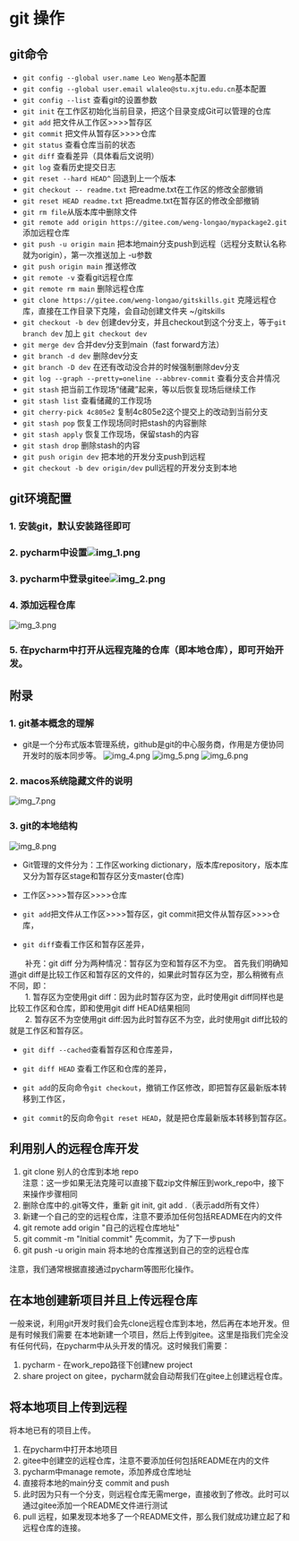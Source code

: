 # git 操作

## git命令

* `git config --global user.name Leo Weng`基本配置
* `git config --global user.email wlaleo@stu.xjtu.edu.cn`基本配置
* `git config --list`  查看git的设置参数
* `git init`  在工作区初始化当前目录，把这个目录变成Git可以管理的仓库
* `git add`  把文件从工作区>>>>暂存区
* `git commit`  把文件从暂存区>>>>仓库
* `git status`  查看仓库当前的状态
* `git diff`  查看差异（具体看后文说明）
* `git log`  查看历史提交日志
* `git reset --hard HEAD^`  回退到上一个版本
* `git checkout -- readme.txt`  把readme.txt在工作区的修改全部撤销
* `git reset HEAD readme.txt`  把readme.txt在暂存区的修改全部撤销
* `git rm file`从版本库中删除文件
* `git remote add origin https://gitee.com/weng-longao/mypackage2.git`  添加远程仓库
* `git push -u origin main`  把本地main分支push到远程（远程分支默认名称就为origin），第一次推送加上 -u参数
* `git push origin main`  推送修改
* `git remote -v`  查看git远程仓库
* `git remote rm main`  删除远程仓库
* `git clone https://gitee.com/weng-longao/gitskills.git`  克隆远程仓库，直接在工作目录下克隆，会自动创建文件夹 ~/gitskills
* `git checkout -b dev`  创建dev分支，并且checkout到这个分支上，等于`git branch dev` 加上 `git checkout dev`
* `git merge dev`  合并dev分支到main（fast forward方法）
* `git branch -d dev`  删除dev分支
* `git branch -D dev`  在还有改动没合并的时候强制删除dev分支
* `git log --graph --pretty=oneline --abbrev-commit`  查看分支合并情况
* `git stash`  把当前工作现场“储藏”起来，等以后恢复现场后继续工作
* `git stash list`  查看储藏的工作现场
* `git cherry-pick 4c805e2`  复制4c805e2这个提交上的改动到当前分支
* `git stash pop`  恢复工作现场同时把stash的内容删除
* `git stash apply`  恢复工作现场，保留stash的内容
* `git stash drop`  删除stash的内容
* `git push origin dev`  把本地的开发分支push到远程
* `git checkout -b dev origin/dev`  pull远程的开发分支到本地

## git环境配置

### 1. 安装git，默认安装路径即可
### 2. pycharm中设置![img_1.png](../../images/img_1.png)
### 3. pycharm中登录gitee![img_2.png](../../images/img_2.png)
### 4. 添加远程仓库
![img_3.png](../../images/img_3.png)
### 5. 在pycharm中打开从远程克隆的仓库（即本地仓库），即可开始开发。

## 附录

### 1. git基本概念的理解

* git是一个分布式版本管理系统，github是git的中心服务商，作用是方便协同开发时的版本同步等。
![img_4.png](../../images/img_4.png)
![img_5.png](../../images/img_5.png)
![img_6.png](../../images/img_6.png)

### 2. macos系统隐藏文件的说明
![img_7.png](../../images/img_7.png)

### 3. git的本地结构
![img_8.png](../../images/img_8.png)
* Git管理的文件分为：工作区working dictionary，版本库repository，版本库又分为暂存区stage和暂存区分支master(仓库)

* 工作区>>>>暂存区>>>>仓库

* `git add`把文件从工作区>>>>暂存区，git commit把文件从暂存区>>>>仓库，

* `git diff`查看工作区和暂存区差异，

&emsp;&emsp;补充：git diff 分为两种情况：暂存区为空和暂存区不为空。
首先我们明确知道git diff是比较工作区和暂存区的文件的，如果此时暂存区为空，那么稍微有点不同，即：<br>
&emsp;&emsp;1. 暂存区为空使用git diff：因为此时暂存区为空，此时使用git diff同样也是比较工作区和仓库，即和使用git diff HEAD结果相同<br>
&emsp;&emsp;2. 暂存区不为空使用git diff:因为此时暂存区不为空，此时使用git diff比较的就是工作区和暂存区。

* `git diff --cached`查看暂存区和仓库差异，

* `git diff HEAD` 查看工作区和仓库的差异，

* `git add`的反向命令`git checkout`，撤销工作区修改，即把暂存区最新版本转移到工作区，

* `git commit`的反向命令`git reset HEAD`，就是把仓库最新版本转移到暂存区。

## 利用别人的远程仓库开发
1. git clone 别人的仓库到本地 repo <br>
   注意：这一步如果无法克隆可以直接下载zip文件解压到work_repo中，接下来操作步骤相同
2. 删除仓库中的.git等文件，重新 git init, git add .（表示add所有文件）
3. 新建一个自己的空的远程仓库，注意不要添加任何包括README在内的文件
4. git remote add origin "自己的远程仓库地址"
5. git commit -m "Initial commit" 先commit，为了下一步push
6. git push -u origin main 将本地的仓库推送到自己的空的远程仓库

注意，我们通常根据直接通过pycharm等图形化操作。

## 在本地创建新项目并且上传远程仓库
一般来说，利用git开发时我们会先clone远程仓库到本地，然后再在本地开发。但是有时候我们需要
在本地新建一个项目，然后上传到gitee。这里是指我们完全没有任何代码，在pycharm中从头开发的情况。这时候我们需要：<br>
1. pycharm - 在work_repo路径下创建new project<br>
2. share project on gitee，pycharm就会自动帮我们在gitee上创建远程仓库。

## 将本地项目上传到远程
将本地已有的项目上传。<br>
1. 在pycharm中打开本地项目<br>
2. gitee中创建空的远程仓库，注意不要添加任何包括README在内的文件<br>
3. pycharm中manage remote，添加养成仓库地址<br>
4. 直接将本地的main分支 commit and push<br>
5. 此时因为只有一个分支，则远程仓库无需merge，直接收到了修改。此时可以通过gitee添加一个README文件进行测试<br>
6. pull 远程，如果发现本地多了一个README文件，那么我们就成功建立起了和远程仓库的连接。
